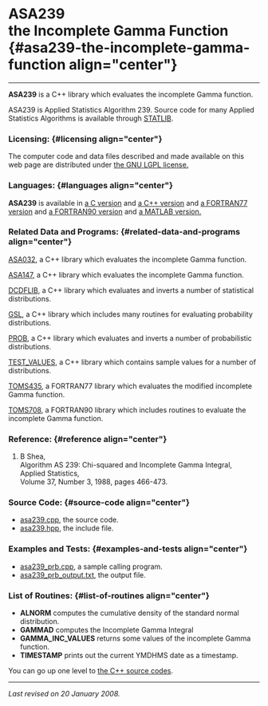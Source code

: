 ASA239\
the Incomplete Gamma Function {#asa239-the-incomplete-gamma-function align="center"}
=============================

------------------------------------------------------------------------

**ASA239** is a C++ library which evaluates the incomplete Gamma
function.

ASA239 is Applied Statistics Algorithm 239. Source code for many Applied
Statistics Algorithms is available through
[STATLIB](http://lib.stat.cmu.edu/apstat).

### Licensing: {#licensing align="center"}

The computer code and data files described and made available on this
web page are distributed under [the GNU LGPL
license.](../../txt/gnu_lgpl.txt)

### Languages: {#languages align="center"}

**ASA239** is available in [a C version](../../c_src/asa239/asa239.html)
and [a C++ version](../../cpp_src/asa239/asa239.html) and [a FORTRAN77
version](../../f77_src/asa239/asa239.html) and [a FORTRAN90
version](../../f_src/asa239/asa239.html) and [a MATLAB
version.](../../m_src/asa239/asa239.html)

### Related Data and Programs: {#related-data-and-programs align="center"}

[ASA032](../../cpp_src/asa032/asa032.html), a C++ library which
evaluates the incomplete Gamma function.

[ASA147](../../cpp_src/asa147/asa147.html), a C++ library which
evaluates the incomplete Gamma function.

[DCDFLIB](../../cpp_src/dcdflib/dcdflib.html), a C++ library which
evaluates and inverts a number of statistical distributions.

[GSL](../../cpp_src/gsl/gsl.html), a C++ library which includes many
routines for evaluating probability distributions.

[PROB](../../cpp_src/prob/prob.html), a C++ library which evaluates and
inverts a number of probabilistic distributions.

[TEST\_VALUES](../../cpp_src/test_values/test_values.html), a C++
library which contains sample values for a number of distributions.

[TOMS435](../../f77_src/toms435/toms435.html), a FORTRAN77 library which
evaluates the modified incomplete Gamma function.

[TOMS708](../../f_src/toms708/toms708.html), a FORTRAN90 library which
includes routines to evaluate the incomplete Gamma function.

### Reference: {#reference align="center"}

1.  B Shea,\
    Algorithm AS 239: Chi-squared and Incomplete Gamma Integral,\
    Applied Statistics,\
    Volume 37, Number 3, 1988, pages 466-473.

### Source Code: {#source-code align="center"}

-   [asa239.cpp](asa239.cpp), the source code.
-   [asa239.hpp](asa239.hpp), the include file.

### Examples and Tests: {#examples-and-tests align="center"}

-   [asa239\_prb.cpp](asa239_prb.cpp), a sample calling program.
-   [asa239\_prb\_output.txt](asa239_prb_output.txt), the output file.

### List of Routines: {#list-of-routines align="center"}

-   **ALNORM** computes the cumulative density of the standard normal
    distribution.
-   **GAMMAD** computes the Incomplete Gamma Integral
-   **GAMMA\_INC\_VALUES** returns some values of the incomplete Gamma
    function.
-   **TIMESTAMP** prints out the current YMDHMS date as a timestamp.

You can go up one level to [the C++ source codes](../cpp_src.html).

------------------------------------------------------------------------

*Last revised on 20 January 2008.*
